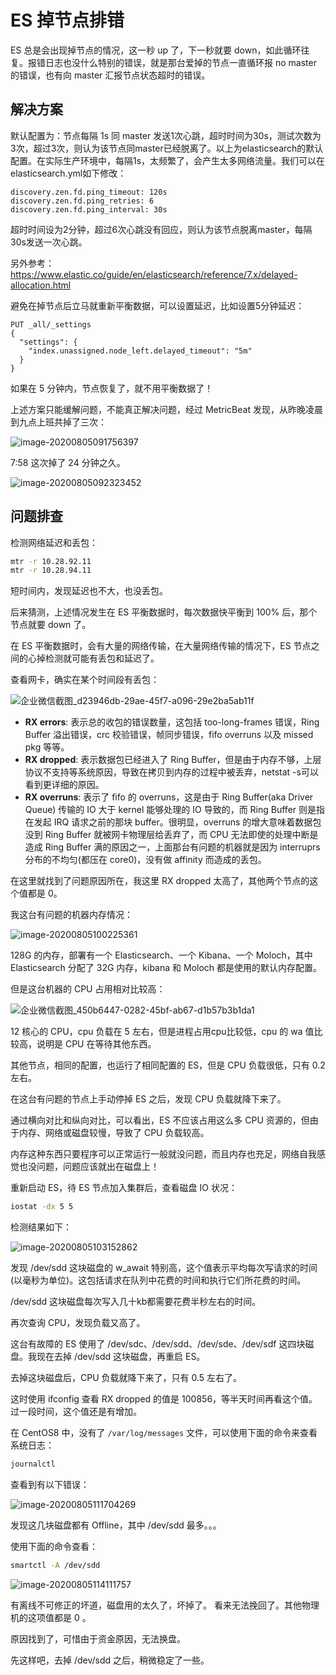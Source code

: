 # ES 掉节点排错

ES 总是会出现掉节点的情况，这一秒 up 了，下一秒就要 down，如此循环往复。报错日志也没什么特别的错误，就是那台爱掉的节点一直循环报 no master 的错误，也有向 master 汇报节点状态超时的错误。



## 解决方案

默认配置为：节点每隔 1s 同 master 发送1次心跳，超时时间为30s，测试次数为3次，超过3次，则认为该节点同master已经脱离了。以上为elasticsearch的默认配置。在实际生产环境中，每隔1s，太频繁了，会产生太多网络流量。我们可以在elasticsearch.yml如下修改：

```properties
discovery.zen.fd.ping_timeout: 120s  
discovery.zen.fd.ping_retries: 6  
discovery.zen.fd.ping_interval: 30s  
```

超时时间设为2分钟，超过6次心跳没有回应，则认为该节点脱离master，每隔30s发送一次心跳。



另外参考：https://www.elastic.co/guide/en/elasticsearch/reference/7.x/delayed-allocation.html

避免在掉节点后立马就重新平衡数据，可以设置延迟，比如设置5分钟延迟：

```http
PUT _all/_settings
{
  "settings": {
    "index.unassigned.node_left.delayed_timeout": "5m"
  }
}
```

如果在 5 分钟内，节点恢复了，就不用平衡数据了！



上述方案只能缓解问题，不能真正解决问题，经过 MetricBeat 发现，从昨晚凌晨到九点上班共掉了三次：

![image-20200805091756397](../../../resource/image-20200805091756397.png)

7:58 这次掉了 24 分钟之久。

![image-20200805092323452](../../../resource/image-20200805092323452.png)



## 问题排查

检测网络延迟和丢包：

````bash
mtr -r 10.28.92.11
mtr -r 10.28.94.11
````

短时间内，发现延迟也不大，也没丢包。

后来猜测，上述情况发生在 ES 平衡数据时，每次数据快平衡到 100% 后，那个节点就要 down 了。

在 ES 平衡数据时，会有大量的网络传输，在大量网络传输的情况下，ES 节点之间的心掉检测就可能有丢包和延迟了。



查看网卡，确实在某个时间段有丢包：

![企业微信截图_d23946db-29ae-45f7-a096-29e2ba5ab11f](../../../resource/企业微信截图_d23946db-29ae-45f7-a096-29e2ba5ab11f.png)

- **RX errors**: 表示总的收包的错误数量，这包括 too-long-frames 错误，Ring Buffer 溢出错误，crc 校验错误，帧同步错误，fifo overruns 以及 missed pkg 等等。
- **RX dropped**: 表示数据包已经进入了 Ring Buffer，但是由于内存不够，上层协议不支持等系统原因，导致在拷贝到内存的过程中被丢弃，netstat -s可以看到更详细的原因。
- **RX overruns**: 表示了 fifo 的 overruns，这是由于 Ring Buffer(aka Driver Queue) 传输的 IO 大于 kernel 能够处理的 IO 导致的，而 Ring Buffer 则是指在发起 IRQ 请求之前的那块 buffer。很明显，overruns 的增大意味着数据包没到 Ring Buffer 就被网卡物理层给丢弃了，而 CPU 无法即使的处理中断是造成 Ring Buffer 满的原因之一，上面那台有问题的机器就是因为 interruprs 分布的不均匀(都压在 core0)，没有做 affinity 而造成的丢包。

在这里就找到了问题原因所在，我这里 RX dropped 太高了，其他两个节点的这个值都是 0。

我这台有问题的机器内存情况：

![image-20200805100225361](../../../resource/image-20200805100225361.png)

128G 的内存，部署有一个 Elasticsearch、一个 Kibana、一个 Moloch，其中 Elasticsearch 分配了 32G 内存，kibana 和 Moloch 都是使用的默认内存配置。

但是这台机器的 CPU 占用相对比较高：

![企业微信截图_450b6447-0282-45bf-ab67-d1b57b3b1da1](../../../resource/企业微信截图_450b6447-0282-45bf-ab67-d1b57b3b1da1.png)

12 核心的 CPU，cpu 负载在 5 左右，但是进程占用cpu比较低，cpu 的 wa 值比较高，说明是 CPU 在等待其他东西。

其他节点，相同的配置，也运行了相同配置的 ES，但是 CPU 负载很低，只有 0.2 左右。

在这台有问题的节点上手动停掉 ES 之后，发现 CPU 负载就降下来了。

通过横向对比和纵向对比，可以看出，ES 不应该占用这么多 CPU 资源的，但由于内存、网络或磁盘较慢，导致了 CPU 负载较高。

内存这种东西只要程序可以正常运行一般就没问题，而且内存也充足，网络自我感觉也没问题，问题应该就出在磁盘上！

重新启动 ES，待 ES 节点加入集群后，查看磁盘 IO 状况：

```bash
iostat -dx 5 5
```

检测结果如下：

![image-20200805103152862](../../../resource/image-20200805103152862.png)

发现 /dev/sdd 这块磁盘的 w_await 特别高，这个值表示平均每次写请求的时间(以毫秒为单位)。这包括请求在队列中花费的时间和执行它们所花费的时间。

/dev/sdd 这块磁盘每次写入几十kb都需要花费半秒左右的时间。

再次查询 CPU，发现负载又高了。

这台有故障的 ES 使用了 /dev/sdc、/dev/sdd、/dev/sde、/dev/sdf 这四块磁盘。我现在去掉 /dev/sdd 这块磁盘，再重启 ES。

去掉这块磁盘后，CPU 负载就降下来了，只有 0.5 左右了。

这时使用 ifconfig 查看 RX dropped 的值是 100856，等半天时间再看这个值。过一段时间，这个值还是有增加。

在 CentOS8 中，没有了 `/var/log/messages`  文件，可以使用下面的命令来查看系统日志：

````bash
journalctl
````

查看到有以下错误：

![image-20200805111704269](../../../resource/image-20200805111704269.png)

发现这几块磁盘都有 Offline，其中 /dev/sdd 最多。。。

使用下面的命令查看：

```bash
smartctl -A /dev/sdd
```

![image-20200805114111757](../../../resource/image-20200805114111757.png)

有离线不可修正的坏道，磁盘用的太久了，坏掉了。 看来无法挽回了。其他物理机的这项值都是 0 。

原因找到了，可惜由于资金原因，无法换盘。

先这样吧，去掉 /dev/sdd 之后，稍微稳定了一些。











